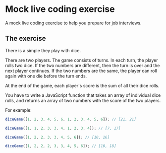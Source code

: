 # Mock live coding exercise

A mock live coding exercise to help you prepare for job interviews.

## The exercise

There is a simple they play with dice.

There are two players. The game consists of turns. In each turn, the player rolls two dice. If the two numbers are different, then the turn is over and the next player continues. If the two numbers are the same, the player can roll again with one die before the turn ends.

At the end of the game, each player's score is the sum of all their dice rolls.

You have to write a JavaScript function that takes an array of individual dice rolls, and returns an array of two numbers with the score of the two players.

For example:

```js
diceGame([1, 2, 3, 4, 5, 6, 1, 2, 3, 4, 5, 6]); // [21, 21]

diceGame([1, 1, 2, 3, 3, 4, 1, 2, 3, 4]); // [7, 17]

diceGame([1, 2, 2, 3, 3, 4, 5, 6]); // [10, 16]

diceGame([1, 2, 2, 2, 3, 3, 4, 5, 6]); // [10, 18]
```

